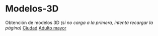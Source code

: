 # Modelos-3D
Obtención de modelos 3D
*(si no carga a la primera, intenta recargar la página)*
[Ciudad](https://free3d.com/3d-model/amaryllis-city-930223.html)
[Adulto mayor](https://free3d.com/3d-model/amaryllis-city-930223.html)

